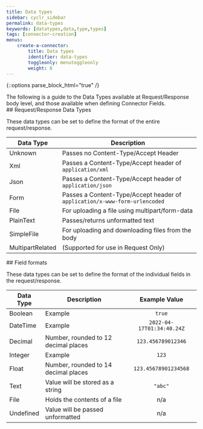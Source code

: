 ```yaml
---
title: Data types
sidebar: cyclr_sidebar
permalink: data-types
keywords: [datatypes,data,type,types]
tags: [connector-creation]
menus:
    create-a-connector:
        title: Data types
        identifier: data-types
        toggleonly: menutoggleonly
        weight: 8
---
```

{::options parse_block_html="true" /}
<section class="card">
The following is a guide to the Data Types available at Request/Response body level, and those available when defining Connector Fields.


</section>
<section class="card">
## Request/Response Data Types

These data types can be set to define the format of the entire request/response.

| Data Type | Description |
|---|---|
|Unknown|Passes no Content-Type/Accept Header|
|Xml|Passes a Content-Type/Accept header of `application/xml`|
|Json|Passes a Content-Type/Accept header of `application/json`|
|Form|Passes a Content-Type/Accept header of `application/x-www-form-urlencoded`|
|File|For uploading a file using multipart/form-data|
|PlainText|Passes/returns unformatted text|
|SimpleFile|For uploading and downloading files from the body|
|MultipartRelated|(Supported for use in Request Only)|


</section>
<section class="card">
## Field formats

These data types can be set to define the format of the individual fields in the request/response.

| Data Type | Description | Example Value|
|---|---|:---:|
|Boolean| Example |`true`|
|DateTime| Example | `2022-04-17T01:34:40.24Z`|
|Decimal| Number, rounded to 12 decimal places | `123.456789012346`|
|Integer| Example| `123`|
|Float| Number, rounded to 14 decimal places | `123.45678901234568` |
|Text| Value will be stored as a string |`"abc"`
|File| Holds the contents of a file | n/a |
|Undefined| Value will be passed unformatted | n/a|
</section>
